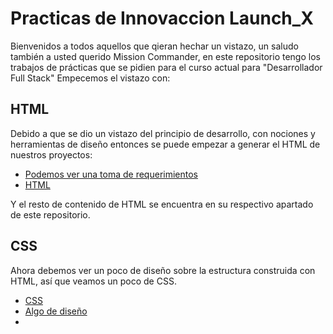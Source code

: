 # Practicas de Innovaccion Launch_X

Bienvenidos a todos aquellos que qieran hechar un vistazo, un saludo también a usted querido Mission Commander, en este repositorio tengo los trabajos de prácticas que se pidien para el curso actual para "Desarrollador Full Stack" Empecemos el vistazo con:

## HTML

Debido a que se dio un vistazo del principio de desarrollo, con nociones y herramientas de diseño entonces se puede empezar a generar el HTML de nuestros proyectos:

* [Podemos ver una toma de requerimientos](/HTML/requerimientos.md)
* [HTML](/HTML/README.md)

Y el resto de contenido de HTML se encuentra en su respectivo apartado de este repositorio.

## CSS

Ahora debemos ver un poco de diseño sobre la estructura construida con HTML, así que veamos un poco de CSS.

* [CSS](/CSS/README.md "")
* [Algo de diseño](https://www.figma.com/file/YDVOA23UWkE1apSNwpgKEt/Vaccination "Vaccination")
* []( "")
